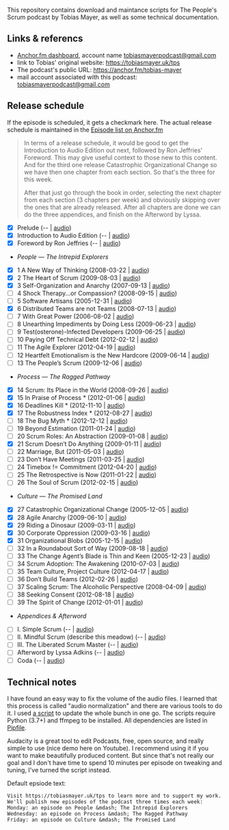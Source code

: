 
This repository contains download and maintance scripts for The People's Scrum podcast by Tobias Mayer, 
as well as some technical documentation.

## Links & referencs

 * [Anchor.fm dashboard](https://anchor.fm/dashboard), account name tobiasmayerpodcast@gmail.com
 * link to Tobias' original website: https://tobiasmayer.uk/tps
 * The podcast's public URL: https://anchor.fm/tobias-mayer
 * mail account associated with this podcast: tobiasmayerpodcast@gmail.com

## Release schedule

If the episode is scheduled, it gets a checkmark here.
The actual release schedule is maintained in the [Episode list on Anchor.fm](https://anchor.fm/dashboard/episodes)

> In terms of a release schedule, it would be good to get the Introduction to Audio Edition out next, followed by Ron Jeffries' Foreword. 
> This may give useful context to those new to this content. 
> And for the third one release Catastrophic Organizational Change 
> so we have then one chapter from each section. So that's the three for this week.
>
> After that just go through the book in order, 
> selecting the next chapter from each section (3 chapters per week) 
> and obviously skipping over the ones that are already released. 
> After all chapters are done we can do the three appendices, 
> and finish on the Afterword by Lyssa.

 * [x]  Prelude (-- | [audio](https://tobiasmayer.uk/works/the-peoples-scrum//tps_av/prelude.m4a))
 * [x]  Introduction to Audio Edition (-- | [audio](https://tobiasmayer.uk/works/the-peoples-scrum//tps_av/intro2.m4a))
 * [x]  Foreword by Ron Jeffries (-- | [audio](https://tobiasmayer.uk/works/the-peoples-scrum//tps_av/foreword.m4a))
 
 * *People &mdash; The Intrepid Explorers*
 * [x] 1 A New Way of Thinking (2008-03-22 | [audio](https://tobiasmayer.uk/works/the-peoples-scrum//tps_av/chapter01.m4a))
 * [x] 2 The Heart of Scrum (2009-08-03 | [audio](https://tobiasmayer.uk/works/the-peoples-scrum//tps_av/chapter02.m4a))
 * [x] 3 Self-Organization and Anarchy (2007-09-13 | [audio](https://tobiasmayer.uk/works/the-peoples-scrum//tps_av/chapter03.m4a))
 * [ ] 4 Shock Therapy...or Compassion? (2008-09-15 | [audio](https://tobiasmayer.uk/works/the-peoples-scrum//tps_av/chapter04.m4a))
 * [ ] 5 Software Artisans (2005-12-31 | [audio](https://tobiasmayer.uk/works/the-peoples-scrum//tps_av/chapter05.m4a))
 * [x] 6 Distributed Teams are not Teams (2008-07-13 | [audio](https://tobiasmayer.uk/works/the-peoples-scrum//tps_av/chapter06.m4a))
 * [ ] 7 With Great Power (2006-08-02 | [audio](https://tobiasmayer.uk/works/the-peoples-scrum//tps_av/chapter07.m4a))
 * [ ] 8 Unearthing Impediments by Doing Less (2009-06-23 | [audio](https://tobiasmayer.uk/works/the-peoples-scrum//tps_av/chapter08.m4a))
 * [ ] 9 Test(osterone)-Infected Developers (2009-06-25 | [audio](https://tobiasmayer.uk/works/the-peoples-scrum//tps_av/chapter09.m4a))
 * [ ] 10 Paying Off Technical Debt (2012-02-12 | [audio](https://tobiasmayer.uk/works/the-peoples-scrum//tps_av/chapter10.m4a))
 * [ ] 11 The Agile Explorer (2012-04-19 | [audio](https://tobiasmayer.uk/works/the-peoples-scrum//tps_av/chapter11.m4a))
 * [ ] 12 Heartfelt Emotionalism is the New Hardcore (2009-06-14 | [audio](https://tobiasmayer.uk/works/the-peoples-scrum//tps_av/chapter12.m4a))
 * [ ] 13 The People&#700;s Scrum (2009-12-06 | [audio](https://tobiasmayer.uk/works/the-peoples-scrum//tps_av/chapter13.m4a))

 * *Process &mdash; The Ragged Pathway*
 * [x] 14 Scrum: Its Place in the World (2008-09-26 | [audio](https://tobiasmayer.uk/works/the-peoples-scrum//tps_av/chapter14.m4a))
 * [x] 15 In Praise of Process * (2012-01-06 | [audio](https://tobiasmayer.uk/works/the-peoples-scrum//tps_av/chapter15.m4a))
 * [x] 16 Deadlines Kill * (2012-11-10 | [audio](https://tobiasmayer.uk/works/the-peoples-scrum//tps_av/chapter16.m4a))
 * [x] 17 The Robustness Index * (2012-08-27 | [audio](https://tobiasmayer.uk/works/the-peoples-scrum//tps_av/chapter17.m4a))
 * [ ] 18 The Bug Myth * (2012-12-12 | [audio](https://tobiasmayer.uk/works/the-peoples-scrum//tps_av/chapter18.m4a))
 * [ ] 19 Beyond Estimation (2011-01-24 | [audio](https://tobiasmayer.uk/works/the-peoples-scrum//tps_av/chapter19.m4a))
 * [ ] 20 Scrum Roles: An Abstraction (2009-01-08 | [audio](https://tobiasmayer.uk/works/the-peoples-scrum//tps_av/chapter20.m4a))
 * [x] 21 Scrum Doesn&#700;t Do Anything (2009-01-11 | [audio](https://tobiasmayer.uk/works/the-peoples-scrum//tps_av/chapter21.m4a))
 * [ ] 22 Marriage, But (2011-05-03 | [audio](https://tobiasmayer.uk/works/the-peoples-scrum//tps_av/chapter22.m4a))
 * [ ] 23 Don&#700;t Have Meetings (2011-03-25 | [audio](https://tobiasmayer.uk/works/the-peoples-scrum//tps_av/chapter23.m4a))
 * [ ] 24 Timebox != Commitment (2012-04-20 | [audio](https://tobiasmayer.uk/works/the-peoples-scrum//tps_av/chapter24.m4a))
 * [ ] 25 The Retrospective is Now (2011-01-22 | [audio](https://tobiasmayer.uk/works/the-peoples-scrum//tps_av/chapter25.m4a))
 * [ ] 26 The Soul of Scrum (2012-02-15 | [audio](https://tobiasmayer.uk/works/the-peoples-scrum//tps_av/chapter26.m4a))
 
 * *Culture &mdash; The Promised Land*
 * [x] 27 Catastrophic Organizational Change (2005-12-05 | [audio](https://tobiasmayer.uk/works/the-peoples-scrum//tps_av/chapter27.m4a))
 * [x] 28 Agile Anarchy (2009-06-10 | [audio](https://tobiasmayer.uk/works/the-peoples-scrum//tps_av/chapter28.m4a))
 * [x] 29 Riding a Dinosaur (2009-03-11 | [audio](https://tobiasmayer.uk/works/the-peoples-scrum//tps_av/chapter29.m4a))
 * [x] 30 Corporate Oppression (2009-03-16 | [audio](https://tobiasmayer.uk/works/the-peoples-scrum//tps_av/chapter30.m4a))
 * [x] 31 Organizational Blobs (2005-12-15 | [audio](https://tobiasmayer.uk/works/the-peoples-scrum//tps_av/chapter31.m4a))
 * [ ] 32 In a Roundabout Sort of Way (2009-08-18 | [audio](https://tobiasmayer.uk/works/the-peoples-scrum//tps_av/chapter32.m4a))
 * [ ] 33 The Change Agent&#700;s Blade is Thin and Keen (2005-12-23 | [audio](https://tobiasmayer.uk/works/the-peoples-scrum//tps_av/chapter33.m4a))
 * [ ] 34 Scrum Adoption: The Awakening (2010-07-03 | [audio](https://tobiasmayer.uk/works/the-peoples-scrum//tps_av/chapter34.m4a))
 * [ ] 35 Team Culture, Project Culture (2012-04-17 | [audio](https://tobiasmayer.uk/works/the-peoples-scrum//tps_av/chapter35.m4a))
 * [ ] 36 Don&#700;t Build Teams (2012-02-26 | [audio](https://tobiasmayer.uk/works/the-peoples-scrum//tps_av/chapter36.m4a))
 * [ ] 37 Scaling Scrum: The Alcoholic Perspective (2008-04-09 | [audio](https://tobiasmayer.uk/works/the-peoples-scrum//tps_av/chapter37.m4a))
 * [ ] 38 Seeking Consent (2012-08-18 | [audio](https://tobiasmayer.uk/works/the-peoples-scrum//tps_av/chapter38.m4a))
 * [ ] 39 The Spirit of Change (2012-01-01 | [audio](https://tobiasmayer.uk/works/the-peoples-scrum//tps_av/chapter39.m4a))
 
 * *Appendices & Afterword*
 * [ ]  I. Simple Scrum (-- | [audio](https://tobiasmayer.uk/works/the-peoples-scrum//tps_av/appendix1.m4a))
 * [ ]  II. Mindful Scrum (describe this meadow) (-- | [audio](https://tobiasmayer.uk/works/the-peoples-scrum//tps_av/appendix2.m4a))
 * [ ]  III. The Liberated Scrum Master (-- | [audio](https://tobiasmayer.uk/works/the-peoples-scrum//tps_av/appendix3.m4a))
 * [ ]  Afterword by Lyssa Adkins (-- | [audio](https://tobiasmayer.uk/works/the-peoples-scrum//tps_av/afterword.m4a))
 * [ ]  Coda (-- | [audio](https://tobiasmayer.uk/works/the-peoples-scrum//tps_av/coda.m4a))

## Technical notes

I have found an easy way to fix the volume of the audio files. I learned that this process is called "audio normalization" and there are various tools to do it. I used [a script](./normalize_audio_files.sh) to update the whole bunch in one go. The scripts require Python (3.7+) and ffmpeg to be installed. All dependencies are listed in [Pipfile](./Pipfile).

Audacity is a great tool to edit Podcasts, free, open source, and really simple to use (nice demo here on Youtube). I recommend using it if you want to make beautifully produced content. But since that's not really our goal and I don't have time to spend 10 minutes per episode on tweaking and tuning, I've turned the script instead.

Default epsiode text:

```
Visit https://tobiasmayer.uk/tps to learn more and to support my work.
We'll publish new episodes of the podcast three times each week:
Monday: an episode on People &mdash; The Intrepid Explorers
Wednesday: an episode on Process &mdash; The Ragged Pathway
Friday: an episode on Culture &mdash; The Promised Land
```
